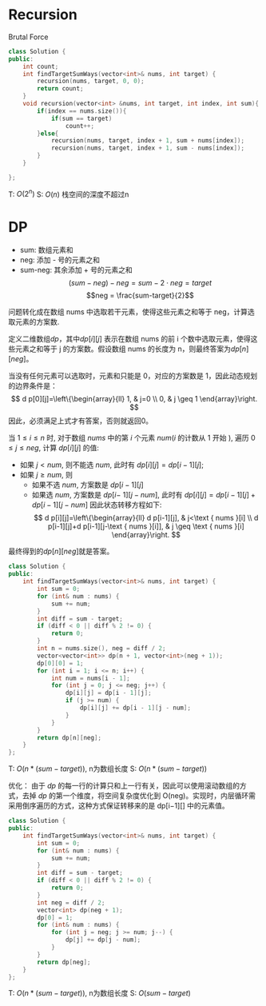 # Recursion
Brutal Force
```cpp
class Solution {
public:
    int count;
    int findTargetSumWays(vector<int>& nums, int target) {
        recursion(nums, target, 0, 0);
        return count;
    }
    void recursion(vector<int> &nums, int target, int index, int sum){
        if(index == nums.size()){
            if(sum == target)
                count++;
        }else{
            recursion(nums, target, index + 1, sum + nums[index]);
            recursion(nums, target, index + 1, sum - nums[index]);
        }
    }

};
```
T: $O(2^n)$
S: $O(n)$ 栈空间的深度不超过n
# DP
- sum: 数组元素和
- neg: 添加 - 号的元素之和
- sum-neg: 其余添加 + 号的元素之和 
$$(sum−neg)−neg=sum−2⋅neg=target$$
$$neg = \frac{sum-target}{2}$$

问题转化成在数组 nums 中选取若干元素，使得这些元素之和等于 neg，计算选取元素的方案数.

定义二维数组$dp$，其中$dp[i][j]$ 表示在数组 nums 的前 i 个数中选取元素，使得这些元素之和等于 j 的方案数。假设数组 nums 的长度为 n，则最终答案为$dp[n][neg]$。

当没有任何元素可以选取时，元素和只能是 0，对应的方案数是 1，因此动态规划的边界条件是：
$$
d p[0][j]=\left\{\begin{array}{ll}
1, & j=0 \\
0, & j \geq 1
\end{array}\right.
$$
因此，必须满足上式才有答案，否则就返回0。

当 $1 \leq i \leq n$ 时, 对于数组 $n u m s$ 中的第 $i$ 个元素 $n u m(i$ 的计数从 1 开始 $)$, 遍历 $0 \leq j \leq n e g$, 计算 $d p[i][j]$ 的值:
- 如果 $j<n u m$, 则不能选 $n u m$, 此时有 $d p[i][j]=d p[i-1][j] ;$
- 如果 $j \geq n u m$, 则
	- 如果不选 $n u m$, 方案数是 $d p[i-1][j]$
	- 如果选 $n u m$, 方案数是 $d p[i-$ $1][j-n u m]$, 此时有 $d p[i][j]=d p[i-1][j]+d p[i-1][j-n u m]$
因此状态转移方程如下:
$$
d p[i][j]=\left\{\begin{array}{ll}
d p[i-1][j], & j<\text { nums }[i] \\
d p[i-1][j]+d p[i-1][j-\text { nums }[i]], & j \geq \text { nums }[i]
\end{array}\right.
$$

最终得到的$dp[n][neg]$就是答案。

```cpp
class Solution {
public:
    int findTargetSumWays(vector<int>& nums, int target) {
        int sum = 0;
        for (int& num : nums) {
            sum += num;
        }
        int diff = sum - target;
        if (diff < 0 || diff % 2 != 0) {
            return 0;
        }
        int n = nums.size(), neg = diff / 2;
        vector<vector<int>> dp(n + 1, vector<int>(neg + 1));
        dp[0][0] = 1;
        for (int i = 1; i <= n; i++) {
            int num = nums[i - 1];
            for (int j = 0; j <= neg; j++) {
                dp[i][j] = dp[i - 1][j];
                if (j >= num) {
                    dp[i][j] += dp[i - 1][j - num];
                }
            }
        }
        return dp[n][neg];
    }
};
```
T: $O(n*(sum-target))$, n为数组长度
S: $O(n*(sum-target))$

优化： 
由于 $dp$ 的每一行的计算只和上一行有关，因此可以使用滚动数组的方式，去掉 $dp$ 的第一个维度，将空间复杂度优化到 O(neg)。实现时，内层循环需采用倒序遍历的方式，这种方式保证转移来的是 dp\[i−1\]\[\] 中的元素值。
```cpp
class Solution {
public:
    int findTargetSumWays(vector<int>& nums, int target) {
        int sum = 0;
        for (int& num : nums) {
            sum += num;
        }
        int diff = sum - target;
        if (diff < 0 || diff % 2 != 0) {
            return 0;
        }
        int neg = diff / 2;
        vector<int> dp(neg + 1);
        dp[0] = 1;
        for (int& num : nums) {
            for (int j = neg; j >= num; j--) {
                dp[j] += dp[j - num];
            }
        }
        return dp[neg];
    }
};
```
T: $O(n*(sum-target))$, n为数组长度
S: $O(sum-target)$